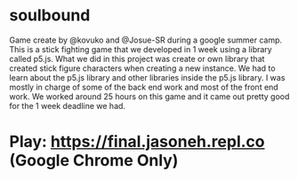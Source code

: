 # soulbound
Game create by @kovuko and @Josue-SR during a google summer camp. This is a stick fighting game that we developed in 1 week using a library called p5.js. What we did in this project was create or own library that created stick figure characters when creating a new instance. We had to learn about the p5.js library and other libraries inside the p5.js library. I was mostly in charge of some of the back end work and most of the front end work. We worked around 25 hours on this game and it came out pretty good for the 1 week deadline we had.
# Play: https://final.jasoneh.repl.co (Google Chrome Only)
